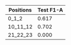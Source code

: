 | Positions | Test F1-A |
| --- | --- |
| 0_1_2 | 0.617 |
| 10_11_12 | 0.702 |
| 21_22_23 | 0.000 |
